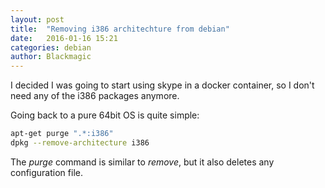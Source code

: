 ```yaml
---
layout: post
title:  "Removing i386 architechture from debian"
date:   2016-01-16 15:21
categories: debian
author: Blackmagic
---
```


I decided I was going to start using skype in a docker container, so I don't need any of the i386 packages anymore.

Going back to a pure 64bit OS is quite simple:

```bash
apt-get purge ".*:i386"
dpkg --remove-architecture i386
```

The *purge* command is similar to *remove*, but it also deletes any configuration file.
